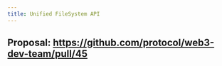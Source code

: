 ```yaml
---
title: Unified FileSystem API
---
```


## Proposal: https://github.com/protocol/web3-dev-team/pull/45
##